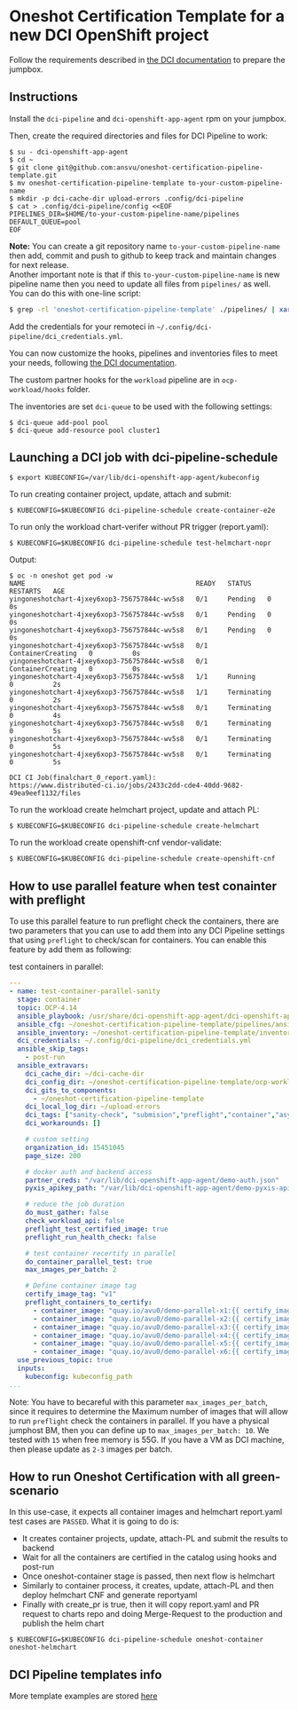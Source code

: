 # Oneshot Certification Template for a new DCI OpenShift project

Follow the requirements described in [the DCI
documentation](https://docs.distributed-ci.io/dci-openshift-agent/#systems-requirements)
to prepare the jumpbox.

## Instructions

Install the `dci-pipeline` and `dci-openshift-app-agent` rpm on your jumpbox.

Then, create the required directories and files for DCI Pipeline to work:

```ShellSession
$ su - dci-openshift-app-agent
$ cd ~
$ git clone git@github.com:ansvu/oneshot-certification-pipeline-template.git
$ mv oneshot-certification-pipeline-template to-your-custom-pipeline-name
$ mkdir -p dci-cache-dir upload-errors .config/dci-pipeline
$ cat > .config/dci-pipeline/config <<EOF
PIPELINES_DIR=$HOME/to-your-custom-pipeline-name/pipelines
DEFAULT_QUEUE=pool
EOF
```
**Note:** You can create a git repository name `to-your-custom-pipeline-name` then add, commit and push to github to keep track and maintain changes for next release.  
Another important note is that if this `to-your-custom-pipeline-name` is new pipeline name then you need to update all files from `pipelines/` as well.  
You can do this with one-line script:  
```bash
$ grep -rl 'oneshot-certification-pipeline-template' ./pipelines/ | xargs sed -i 's/oneshot-certification-pipeline-template/to-your-custom-pipeline-name/g'
```

Add the credentials for your remoteci in `~/.config/dci-pipeline/dci_credentials.yml`.

You can now customize the hooks, pipelines and inventories files to meet your needs, following [the DCI documentation](https://docs.distributed-ci.io/).

The custom partner hooks for the `workload` pipeline are in `ocp-workload/hooks` folder.

The inventories are set `dci-queue` to be used with the following settings:

```ShellSession
$ dci-queue add-pool pool
$ dci-queue add-resource pool cluster1
```

## Launching a DCI job with dci-pipeline-schedule

```ShellSession
$ export KUBECONFIG=/var/lib/dci-openshift-app-agent/kubeconfig
```

To run creating container project, update, attach and submit: 

```ShellSession
$ KUBECONFIG=$KUBECONFIG dci-pipeline-schedule create-container-e2e
```

To run only the workload chart-verifer without PR trigger (report.yaml):

```ShellSession
$ KUBECONFIG=$KUBECONFIG dci-pipeline-schedule test-helmchart-nopr
```

Output:
```ShellSession
$ oc -n oneshot get pod -w
NAME                                           READY   STATUS    RESTARTS   AGE
yingoneshotchart-4jxey6xop3-756757844c-wv5s8   0/1     Pending   0          0s
yingoneshotchart-4jxey6xop3-756757844c-wv5s8   0/1     Pending   0          0s
yingoneshotchart-4jxey6xop3-756757844c-wv5s8   0/1     Pending   0          0s
yingoneshotchart-4jxey6xop3-756757844c-wv5s8   0/1     ContainerCreating   0          0s
yingoneshotchart-4jxey6xop3-756757844c-wv5s8   0/1     ContainerCreating   0          0s
yingoneshotchart-4jxey6xop3-756757844c-wv5s8   1/1     Running             0          2s
yingoneshotchart-4jxey6xop3-756757844c-wv5s8   1/1     Terminating         0          2s
yingoneshotchart-4jxey6xop3-756757844c-wv5s8   0/1     Terminating         0          4s
yingoneshotchart-4jxey6xop3-756757844c-wv5s8   0/1     Terminating         0          5s
yingoneshotchart-4jxey6xop3-756757844c-wv5s8   0/1     Terminating         0          5s
yingoneshotchart-4jxey6xop3-756757844c-wv5s8   0/1     Terminating         0          5s

DCI CI Job(finalchart_0_report.yaml):
https://www.distributed-ci.io/jobs/2433c2dd-cde4-40dd-9682-49ea9eef1132/files
```

To run the workload create helmchart project, update and attach PL:

```ShellSession
$ KUBECONFIG=$KUBECONFIG dci-pipeline-schedule create-helmchart
```

To run the workload create openshift-cnf vendor-validate:

```ShellSession
$ KUBECONFIG=$KUBECONFIG dci-pipeline-schedule create-openshift-cnf
```
## How to use parallel feature when test conainter with preflight
To use this parallel feature to run preflight check the containers, there are two parameters that you can use to add them into any DCI Pipeline settings that using `preflight` to check/scan for containers.
You can enable this feature by add them as following:

test containers in parallel:
```yaml
---
- name: test-container-parallel-sanity
  stage: container
  topic: OCP-4.14
  ansible_playbook: /usr/share/dci-openshift-app-agent/dci-openshift-app-agent.yml
  ansible_cfg: ~/oneshot-certification-pipeline-template/pipelines/ansible.cfg
  ansible_inventory: ~/oneshot-certification-pipeline-template/inventories/@QUEUE/@RESOURCE-workload.yml
  dci_credentials: ~/.config/dci-pipeline/dci_credentials.yml
  ansible_skip_tags:
    - post-run
  ansible_extravars:
    dci_cache_dir: ~/dci-cache-dir
    dci_config_dir: ~/oneshot-certification-pipeline-template/ocp-workload
    dci_gits_to_components:
      - ~/oneshot-certification-pipeline-template
    dci_local_log_dir: ~/upload-errors
    dci_tags: ["sanity-check", "submision","preflight","container","async", "parallel"]
    dci_workarounds: []

    # custom setting
    organization_id: 15451045
    page_size: 200

    # docker auth and backend access
    partner_creds: "/var/lib/dci-openshift-app-agent/demo-auth.json"
    pyxis_apikey_path: "/var/lib/dci-openshift-app-agent/demo-pyxis-apikey.txt"

    # reduce the job duration
    do_must_gather: false
    check_workload_api: false
    preflight_test_certified_image: true
    preflight_run_health_check: false

    # test container recertify in parallel
    do_container_parallel_test: true
    max_images_per_batch: 2

    # Define container image tag
    certify_image_tag: "v1"
    preflight_containers_to_certify:
      - container_image: "quay.io/avu0/demo-parallel-x1:{{ certify_image_tag }}"
      - container_image: "quay.io/avu0/demo-parallel-x2:{{ certify_image_tag }}"
      - container_image: "quay.io/avu0/demo-parallel-x3:{{ certify_image_tag }}"
      - container_image: "quay.io/avu0/demo-parallel-x4:{{ certify_image_tag }}"
      - container_image: "quay.io/avu0/demo-parallel-x5:{{ certify_image_tag }}"
      - container_image: "quay.io/avu0/demo-parallel-x6:{{ certify_image_tag }}"
  use_previous_topic: true
  inputs:
    kubeconfig: kubeconfig_path
...
```

Note: You have to becareful with this parameter `max_images_per_batch`, since it requires to determine the Maximum number of images that will allow to run `preflight` check the containers in parallel. 
If you have a physical jumphost BM, then you can define up to `max_images_per_batch: 10`. We tested with `15` when free memory is 55G. 
If you have a VM as DCI machine, then please update as `2-3` images per batch. 

## How to run Oneshot Certification with all green-scenario
In this use-case, it expects all container images and helmchart report.yaml test cases are `PASSED`.
What it is going to do is:
- It creates container projects, update, attach-PL and submit the results to backend
- Wait for all the containers are certified in the catalog using hooks and post-run
- Once oneshot-container stage is passed, then next flow is helmchart
- Similarly to container process, it creates, update, attach-PL and then deploy helmchart CNF and generate reportyaml
- Finally with create_pr is true, then it will copy report.yaml and PR request to charts repo and doing Merge-Request to the production and publish the helm chart

```
$ KUBECONFIG=$KUBECONFIG dci-pipeline-schedule oneshot-container oneshot-helmchart
```

## DCI Pipeline templates info
More template examples are stored [here](https://github.com/ansvu/oneshot-certification-pipeline-template/tree/main/pipelines)
